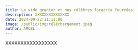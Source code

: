 ```yaml
---
title: Le vide grenier et nos célèbres focaccia fourrées
description: XXXXXXXXXXXXXXX
date: 2024-09-22T11:11:00
image: /public/img/téléchargement.jpeg
author: AMCBL
---
```

XXXXXXXXXXXXXXXXX
